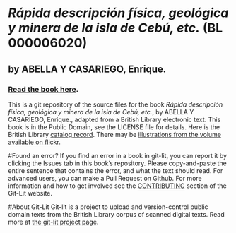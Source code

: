 # _Rápida descripción física, geológica y minera de la isla de Cebú, etc._ (BL 000006020)
## by ABELLA Y CASARIEGO, Enrique.

### [Read the book here](https://Git-Lit.github.io/000006020). 

This is a git repository of the source files for the book _Rápida descripción física, geológica y minera de la isla de Cebú, etc._, by ABELLA Y CASARIEGO, Enrique., adapted from a British Library electronic text. This book is in the Public Domain, see the LICENSE file for details.  Here is the British Library [catalog record](http://explore.bl.uk/primo_library/libweb/action/search.do?cs=frb&doc=BLL01000006020&dscnt=1&scp.scps=scope:(BLCONTENT)&frbg=&tab=local_tab&srt=rank&ct=search&mode=Basic&dum=true&tb=t&indx=1&vl(freeText0)=000006020&fn=search&vid=BLVU1).
There may be [illustrations from the volume available on flickr](https://www.flickr.com/photos/britishlibrary/tags/sysnum000006020).

#Found an error?
If you find an error in a book in git-lit, you can report it by clicking the Issues tab in this book’s repository. Please copy-and-paste the entire sentence that contains the error, and what the text should read. For advanced users, you can make a Pull Request on Github.  For more information and how to get involved see the [CONTRIBUTING](http://git-lit.github.io/#contributing) section of the Git-Lit website.

#About Git-Lit
Git-lit is a project to upload and version-control public domain texts from the British Library corpus of scanned digital texts. Read more at [the git-lit project page](https://github.com/Git-Lit/git-lit).